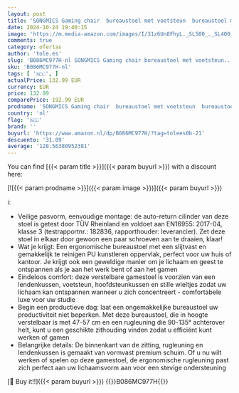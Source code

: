```yaml
---
layout: post
title: 'SONGMICS Gaming chair  bureaustoel met voetsteun  bureaustoel met hoofdsteun en lendenkussen  in hoogte verstelbaar  ergonomisch  90-135° kantelhoek  tot 150 kg draagvermogen  zwart-grijs OBG073B03'
date: 2024-10-24 19:40:15
image: 'https://m.media-amazon.com/images/I/31z6Un8FhyL._SL500_._SL400_.jpg'
comments: true
category: ofertas
author: 'tole.es'
slug: 'B086MC977H-nl SONGMICS Gaming chair bureaustoel met voetsteun...'
sku: 'B086MC977H-nl'
tags: [ '🇳🇱', ]
actualPrice: 132.99 EUR
currency: EUR
price: 132.99
comparePrice: 192.99 EUR
prodname: 'SONGMICS Gaming chair  bureaustoel met voetsteun  bureaustoel met hoofdsteun en lendenkussen  in hoogte verstelbaar  ergonomisch  90-135° kantelhoek  tot 150 kg draagvermogen  zwart-grijs OBG073B03'
country: 'nl'
flag: '🇳🇱'
brand: ''
buyurl: 'https://www.amazon.nl/dp/B086MC977H/?tag=tolees0b-21'
descuento: '31.09'
average: '128.56380952381'
---
```


You can find [{{< param title >}}]({{< param buyurl >}}) with a discount here:

[![{{< param prodname >}}]({{< param image >}})]({{< param buyurl >}})

ℹ️:

- Veilige pasvorm, eenvoudige montage: de auto-return cilinder van deze stoel is getest door TÜV Rheinland en voldoet aan EN16955: 2017-04, klasse 3 (testrapportnr.: 182836, rapporthouder: leverancier). Zet deze stoel in elkaar door gewoon een paar schroeven aan te draaien, klaar!
- Wat je krijgt: Een ergonomische bureaustoel met een slijtvast en gemakkelijk te reinigen PU kunstleren oppervlak, perfect voor uw huis of kantoor. Je krijgt ook een geweldige manier om je lichaam en geest te ontspannen als je aan het werk bent of aan het gamen
- Eindeloos comfort: deze verstelbare gamestoel is voorzien van een lendenkussen, voetsteun, hoofdsteunkussen en stille wieltjes zodat uw lichaam kan ontspannen wanneer u zich concentreert - comfortabele luxe voor uw studie
- Begin een productieve dag: laat een ongemakkelijke bureaustoel uw productiviteit niet beperken. Met deze bureaustoel, die in hoogte verstelbaar is met 47-57 cm en een rugleuning die 90-135° achterover helt, kunt u een geschikte zithouding vinden zodat u efficiënt kunt werken of gamen
- Belangrijke details: De binnenkant van de zitting, rugleuning en lendenkussen is gemaakt van vormvast premium schuim. Of u nu wilt werken of spelen op deze gamestoel, de ergonomische rugleuning past zich perfect aan uw lichaamsvorm aan voor een stevige ondersteuning

[🛒 Buy it!!]({{< param buyurl >}})
{{<world>}}B086MC977H{{</world>}}
